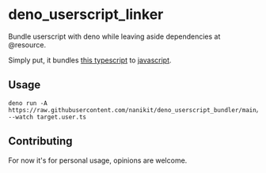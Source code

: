 # deno_userscript_linker

Bundle userscript with deno while leaving aside dependencies at @resource.

Simply put, it bundles [this typescript](./test/data/example.user.ts) to
[javascript](./test/data/output_expected.user.js).

## Usage

```
deno run -A https://raw.githubusercontent.com/nanikit/deno_userscript_bundler/main/mod.ts --watch target.user.ts
```

## Contributing

For now it's for personal usage, opinions are welcome.
